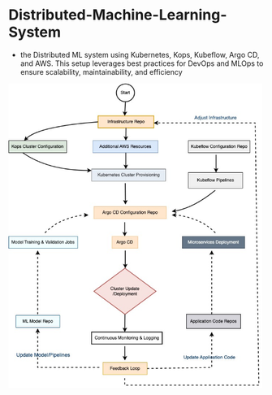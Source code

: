 # Distributed-Machine-Learning-System
- the Distributed ML system using Kubernetes, Kops, Kubeflow, Argo CD, and AWS. This setup leverages best practices for DevOps and MLOps to ensure scalability, maintainability, and efficiency


<img src="mlworkflow.jpg" alt="workflow" width="500" height="600"/>
